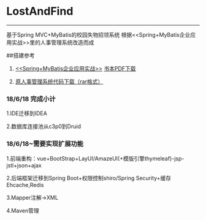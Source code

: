 # LostAndFind
------
  基于Spring MVC+MyBatis的校园失物招领系统
  根据<<Spring+MyBatis企业应用实战>>里的人事管理系统改造而成

##搭建参考

1. [<<Spring+MyBatis企业应用实战>>](http://www.broadview.com.cn/book/51)
   [书本PDF下载](http://www.java1234.com/a/javabook/javaweb/2017/0614/8299.html)

2. [原人事管理系统代码下载（rar格式）](http://www.broadview.com.cn/file/resource/187194034234244181027087035178048004054188183208)

### 18/6/18 完成小计
1.IDE迁移到IDEA

2.数据库连接池从c3p0到Druid
### 18/6/18~需要实现扩展功能
1.前端重构：vue+BootStrap+LayUI/AmazeUI(+模版引擎thymeleaf)-jsp-jstl+json+ajax

2.后端框架迁移到Spring Boot+权限控制shiro/Spring Security+缓存Ehcache,Redis

3.Mapper注解->XML

4.Maven管理
